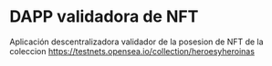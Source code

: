 # DAPP validadora de NFT

Aplicación descentralizadora validador de la posesion de NFT de la coleccion https://testnets.opensea.io/collection/heroesyheroinas
